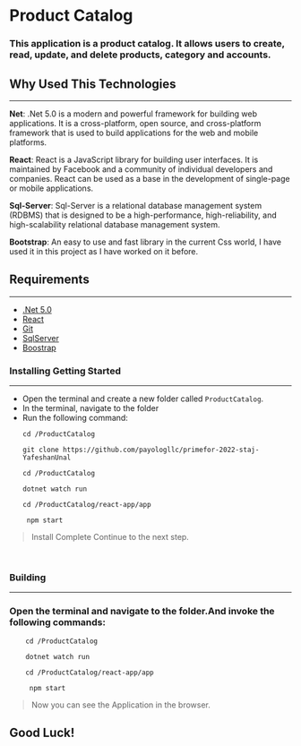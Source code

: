# Product Catalog 

### This application is a product catalog. It allows users to create, read, update, and delete products, category and accounts.  

## Why Used This Technologies
---

**Net**: .Net 5.0 is a modern and powerful framework for building web applications. It is a cross-platform, open source, and cross-platform framework that is used to build applications for the web and mobile platforms.

**React**: React is a JavaScript library for building user interfaces. It is maintained by Facebook and a community of individual developers and companies. React can be used as a base in the development of single-page or mobile applications.

**Sql-Server**: Sql-Server is a relational database management system (RDBMS) that is designed to be a high-performance, high-reliability, and high-scalability relational database management system.

**Bootstrap**: An easy to use and fast library in the current Css world, I have used it in this project as I have worked on it before.


## Requirements
---
* [.Net 5.0](https://dotnet.microsoft.com/en-us/download/dotnet/5.0)
* [React](https://tr.reactjs.org/) 
* [Git](https://git-scm.com/)
* [SqlServer](https://www.microsoft.com/tr-tr/sql-server/sql-server-downloads)
* [Boostrap](https://getbootstrap.com/)
### Installing Getting Started
---
* Open the terminal and create a new folder called `ProductCatalog`. 
* In the terminal, navigate to the folder 
* Run the following command: 
    ```
    cd /ProductCatalog

    git clone https://github.com/payologllc/primefor-2022-staj-YafeshanUnal

    cd /ProductCatalog 

    dotnet watch run 

    cd /ProductCatalog/react-app/app 

     npm start 

    ```
> Install Complete Continue to the next step.
<br>

### Building
---
### Open the terminal and navigate to the folder.And invoke the following commands:

```
    cd /ProductCatalog 

    dotnet watch run 

    cd /ProductCatalog/react-app/app 

     npm start 
```

> Now you can see the Application in the browser.

## Good Luck!

